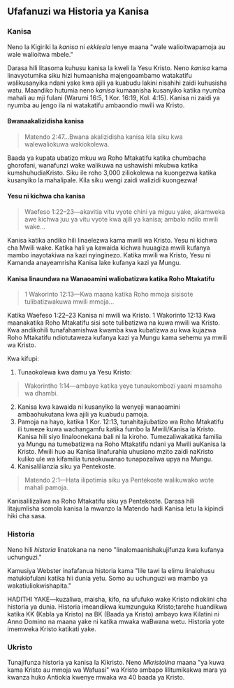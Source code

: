 ## Ufafanuzi wa Historia ya Kanisa

### Kanisa

Neno la Kigiriki la _kanisa_ ni _ekklesia_ lenye maana "wale walioitwapamoja au wale walioitwa mbele."

Darasa hili litasoma kuhusu kanisa la kweli la Yesu Kristo. Neno _kanisa_ kama linavyotumika siku hizi humaanisha majengoambamo watakatifu walikusanyika ndani yake kwa ajili ya kuabudu lakini nisahihi zaidi kuhusisha watu. Maandiko hutumia neno _kanisa_ kumaanisha kusanyiko katika nyumba mahali au mji fulani (Warumi 16:5, 1 Kor. 16:19, Kol. 4:15). Kanisa ni zaidi ya nyumba au jengo ila ni watakatifu ambaondio mwili wa Kristo.

#### Bwanaakalizidisha kanisa

> Matendo 2:47&hellip;Bwana akalizidisha kanisa kila siku kwa walewaliokuwa wakiokolewa.

Baada ya kupata ubatizo mkuu wa Roho Mtakatifu katika chumbacha ghorofani, wanafunzi wake walikuwa na ushawishi mkubwa katika kumshuhudiaKristo. Siku ile roho 3,000 ziliokolewa na kuongezwa katika kusanyiko la mahalipale. Kila siku wengi zaidi walizidi kuongezwa!

#### Yesu ni kichwa cha kanisa

>Waefeso 1:22&ndash;23&mdash;akavitia vitu vyote chini ya miguu yake, akamweka awe kichwa juu ya vitu vyote kwa ajili ya kanisa; ambalo ndilo mwili wake&hellip;

Kanisa katika andiko hili linaelezwa kama mwili wa Kristo. Yesu ni kichwa cha Mwili wake. Katika hali ya kawaida kichwa huuagiza mwili kufanya mambo inayotakiwa na kazi nyinginezo. Katika mwili wa Kristo, Yesu ni Kamanda anayeamrisha Kanisa lake kufanya kazi ya Mungu.

#### Kanisa linaundwa na Wanaoamini waliobatizwa katika Roho Mtakatifu

> 1 Wakorinto 12:13&mdash;Kwa maana katika Roho mmoja sisisote tulibatizwakuwa mwili mmoja&hellip;

Katika Waefeso 1:22&ndash;23 Kanisa ni mwili wa Kristo. 1 Wakorinto 12:13 Kwa maanakatika Roho Mtakatifu sisi sote tulibatizwa na kuwa mwili wa Kristo. Kwa andikohili tunafahamishwa kwamba kwa kubatizwa au kwa kujazwa Roho Mtakatifu ndiotutaweza kufanya kazi ya Mungu kama sehemu ya mwili wa Kristo. 

Kwa kifupi:

1. Tunaokolewa kwa damu ya Yesu Kristo:  
> Wakorintho 1:14&mdash;ambaye katika yeye tunaukombozi yaani msamaha wa dhambi.
2. Kanisa kwa kawaida ni kusanyiko la wenyeji wanaoamini ambaohukutana kwa ajili ya kuabudu pamoja.
3. Pamoja na hayo, katika 1 Kor. 12:13, tunahitajiubatizo wa Roho Mtakatifu ili tuweze kuwa wachangamfu katika fumbo la Mwili/Kanisa la Kristo.  
Kanisa hili siyo linaloonekana bali ni la kiroho. Tumezaliwakatika familia ya Mungu na tumebatizwa na Roho Mtakatifu ndani ya Mwili auKanisa la Kristo. Mwili huo au Kanisa linafurahia uhusiano mzito zaidi naKristo kuliko ule wa kifamilia tunaokuwanao tunapozaliwa upya na Mungu.
4. Kanisalilianzia siku ya Pentekoste.  
> Matendo 2:1&mdash;Hata ilipotimia siku ya Pentekoste walikuwako wote mahali pamoja.

Kanisalilizaliwa na Roho Mtakatifu siku ya Pentekoste. Darasa hili litajumlisha somola kanisa la mwanzo la Matendo hadi Kanisa letu la kipindi hiki cha sasa.

### Historia

Neno hili _historia_ linatokana na neno "linalomaanishakujifunza kwa kufanya uchunguzi."

Kamusiya Webster inafafanua historia kama "lile tawi la elimu linalohusu matukiofulani katika hii dunia yetu. Somo au uchunguzi wa mambo ya wakatiuliokwishapita."

HADITHI YAKE&mdash;kuzaliwa, maisha, kifo, na ufufuko wake Kristo ndiokiini cha historia ya dunia. Historia imeandikwa kumzunguka Kristo;tarehe huandikwa katika KK (Kabla ya Kristo) na BK (Baada ya Kristo) ambayo kwa Kilatini ni Anno Domino na maana yake ni katika mwaka waBwana wetu. Historia yote imemweka Kristo katikati yake.

### Ukristo

Tunajifunza historia ya kanisa la Kikristo. Neno _Mkristolina_ maana "ya kuwa kama Kristo au mmoja wa Wafuasi" wa Kristo ambapo lilitumikakwa mara ya kwanza huko Antiokia kwenye mwaka wa 40 baada ya Kristo.